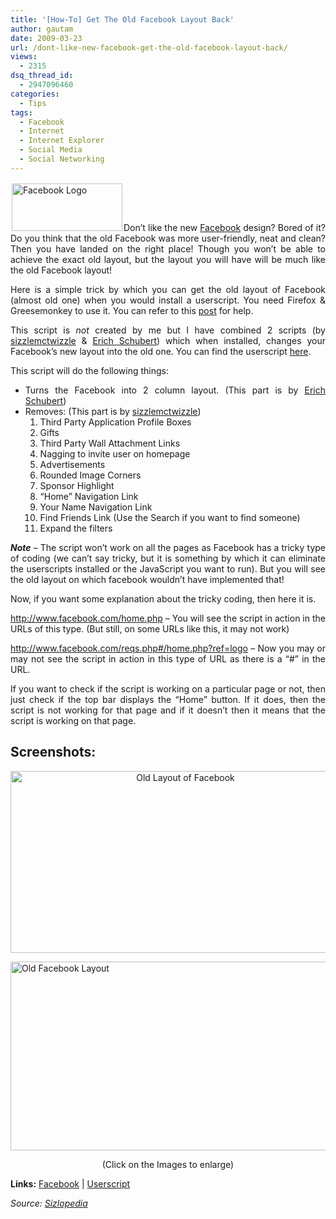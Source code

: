 ```yaml
---
title: '[How-To] Get The Old Facebook Layout Back'
author: gautam
date: 2009-03-23
url: /dont-like-new-facebook-get-the-old-facebook-layout-back/
views:
  - 2315
dsq_thread_id:
  - 2947096460
categories:
  - Tips
tags:
  - Facebook
  - Internet
  - Internet Explorer
  - Social Media
  - Social Networking
---
```

<p style="text-align: justify;">
  <a href="http://www.facebook.com/" onclick="_gaq.push(['_trackEvent', 'outbound-article', 'http://www.facebook.com/', '']);" ><img class="alignright size-medium wp-image-5006" style="margin: 2px;" title="Facebook Logo" src="http://cdn.devilsworkshop.org/files/2009/03/facebook-logo-300x120.jpg" alt="Facebook Logo" width="177" height="76" /></a>Don&#8217;t like the new <a href="http://www.facebook.com/" onclick="_gaq.push(['_trackEvent', 'outbound-article', 'http://www.facebook.com/', 'Facebook']);" title="Facebook"  target="_blank">Facebook</a> design? Bored of it? Do you think that the old Facebook was more user-friendly, neat and clean? Then you have landed on the right place! Though you won&#8217;t be able to achieve the exact old layout, but the layout you will have will be much like the old Facebook layout!<!--more-->
</p>

<p style="text-align: justify;">
  Here is a simple trick by which you can get the old layout of Facebook (almost old one) when you would install a userscript. You need Firefox & Greesemonkey to use it. You can refer to this <a title="Greasemonkey How-To Guide" href="http://devilsworkshop.org/firefox/greasemonkey/" target="_blank">post</a> for help.
</p>

<p style="text-align: justify;">
  This script is <em>not</em> created by me but I have combined 2 scripts (by <a href="http://userscripts.org/scripts/show/11992" onclick="_gaq.push(['_trackEvent', 'outbound-article', 'http://userscripts.org/scripts/show/11992', 'sizzlemctwizzle']);" title="Userscript - Old Layout of Facebook (Almost)"  target="_blank">sizzlemctwizzle</a> & <a href="http://userscripts.org/scripts/show/44687" onclick="_gaq.push(['_trackEvent', 'outbound-article', 'http://userscripts.org/scripts/show/44687', 'Erich Schubert']);" title="Userscript - Old Layout of Facebook (Almost)"  target="_blank">Erich Schubert</a>) which when installed, changes your Facebook&#8217;s new layout into the old one. You can find the userscript <a href="http://userscripts.org/scripts/show/44981" onclick="_gaq.push(['_trackEvent', 'outbound-article', 'http://userscripts.org/scripts/show/44981', 'here']);" title="Userscript - Old Layout of Facebook (Almost)"  target="_blank">here</a>.
</p>

<p style="text-align: justify;">
  This script will do the following things:
</p>

<ul style="text-align: justify;">
  <li>
    Turns the Facebook into 2 column layout. (This part is by <a href="http://userscripts.org/scripts/show/44687" onclick="_gaq.push(['_trackEvent', 'outbound-article', 'http://userscripts.org/scripts/show/44687', 'Erich Schubert']);" title="Userscript - Old Layout of Facebook (Almost)"  target="_blank">Erich Schubert</a>)
  </li>
  <li>
    Removes: (This part is by <a href="http://userscripts.org/scripts/show/11992" onclick="_gaq.push(['_trackEvent', 'outbound-article', 'http://userscripts.org/scripts/show/11992', 'sizzlemctwizzle']);" title="Userscript - Old Layout of Facebook (Almost)"  target="_blank">sizzlemctwizzle</a>) <ol>
      <li>
        Third Party Application Profile Boxes
      </li>
      <li>
        Gifts
      </li>
      <li>
        Third Party Wall Attachment Links
      </li>
      <li>
        Nagging to invite user on homepage
      </li>
      <li>
        Advertisements
      </li>
      <li>
        Rounded Image Corners
      </li>
      <li>
        Sponsor Highlight
      </li>
      <li>
        &#8220;Home&#8221; Navigation Link
      </li>
      <li>
        Your Name Navigation Link
      </li>
      <li>
        Find Friends Link (Use the Search if you want to find someone)
      </li>
      <li>
        Expand the filters
      </li>
    </ol>
  </li>
</ul>

<p style="text-align: justify;">
  <em><strong>Note</strong></em> &#8211; The script won&#8217;t work on all the pages as Facebook has a tricky type of coding (we can&#8217;t say tricky, but it is something by which it can eliminate the userscripts installed or the JavaScript you want to run). But you will see the old layout on which facebook wouldn&#8217;t have implemented that!
</p>

<p style="text-align: justify;">
  Now, if you want some explanation about the tricky coding, then here it is.
</p>

<p style="text-align: justify;">
  <a href="http://www.facebook.com/home.php" onclick="_gaq.push(['_trackEvent', 'outbound-article', 'http://www.facebook.com/home.php', 'http://www.facebook.com/home.php']);" title="Facebook Home Page"  target="_blank">http://www.facebook.com/home.php</a> &#8211; You will see the script in action in the URLs of this type. (But still, on some URLs like this, it may not work)
</p>

<p style="text-align: justify;">
  <a href="http://www.facebook.com/reqs.php#/home.php?ref=logo" onclick="_gaq.push(['_trackEvent', 'outbound-article', 'http://www.facebook.com/reqs.php#/home.php?ref=logo', 'http://www.facebook.com/reqs.php#/home.php?ref=logo']);" title="Facebook Home Page"  target="_blank">http://www.facebook.com/reqs.php#/home.php?ref=logo</a> &#8211; Now you may or may not see the script in action in this type of URL as there is a &#8220;#&#8221; in the URL.
</p>

<p style="text-align: justify;">
  If you want to check if the script is working on a particular page or not, then just check if the top bar displays the &#8220;Home&#8221; button. If it does, then the script is not working for that page and if it doesn&#8217;t then it means that the script is working on that page.
</p>

<h2 style="text-align: justify;">
  Screenshots:
</h2>

<p style="text-align: center;">
  <a href="http://cdn.devilsworkshop.org/files/2009/03/oldfacebook.jpg"><img class="size-large wp-image-5004 aligncenter" title="Old Layout of Facebook" src="http://cdn.devilsworkshop.org/files/2009/03/oldfacebook-580x311.jpg" alt="Old Layout of Facebook" width="544" height="291" /></a>
</p>

<p style="text-align: justify;">
  <a href="http://cdn.devilsworkshop.org/files/2009/03/oldfacebook2.jpg"><img class="aligncenter size-large wp-image-5005" title="Old Facebook Layout" src="http://cdn.devilsworkshop.org/files/2009/03/oldfacebook2-580x321.jpg" alt="Old Facebook Layout" width="546" height="302" /></a>
</p>

<p style="text-align: center;">
  (Click on the Images to enlarge)
</p>

<p style="text-align: justify;">
  <strong>Links:</strong> <a href="http://www.facebook.com/" onclick="_gaq.push(['_trackEvent', 'outbound-article', 'http://www.facebook.com/', 'Facebook']);" title="Facebook"  target="_blank">Facebook</a> | <a href="http://userscripts.org/scripts/show/44981" onclick="_gaq.push(['_trackEvent', 'outbound-article', 'http://userscripts.org/scripts/show/44981', 'Userscript']);" title="Userscript - Old Layout of Facebook (Almost)"  target="_blank">Userscript</a><em><br /> </em>
</p>

<p style="text-align: justify;">
  <em>Source: <a href="http://www.sizlopedia.com/2009/03/22/get-almost-old-layout-facebook-homepage/" onclick="_gaq.push(['_trackEvent', 'outbound-article', 'http://www.sizlopedia.com/2009/03/22/get-almost-old-layout-facebook-homepage/', 'Sizlopedia']);" title="Old Facebook Page Layout"  target="_blank">Sizlopedia</a><br /> </em>
</p>
